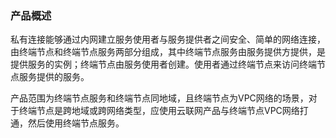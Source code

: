 ### 产品概述

私有连接能够通过内网建立服务使用者与服务提供者之间安全、简单的网络连接，由终端节点和终端节点服务两部分组成，其中终端节点服务由服务提供方提供，是提供服务的实例；终端节点由服务使用者创建。使用者通过终端节点来访问终端节点服务提供的服务。

产品范围为终端节点服务和终端节点同地域，且终端节点为VPC网络的场景，对于终端节点是跨地域或跨网络类型，应使用云联网产品与终端节点VPC网络打通，然后使用终端节点服务。

